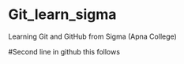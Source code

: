 # Git_learn_sigma
Learning Git and GitHub from Sigma (Apna College)

#Second line in github
this follows 

